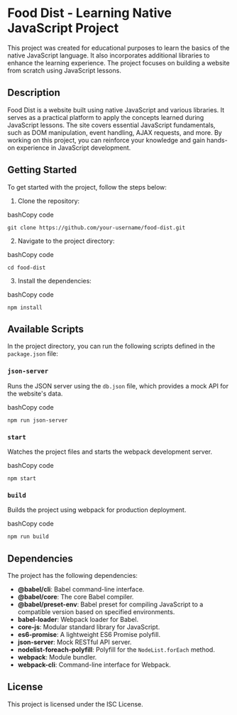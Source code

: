 Food Dist - Learning Native JavaScript Project
==============================================

This project was created for educational purposes to learn the basics of the native JavaScript language. It also incorporates additional libraries to enhance the learning experience. The project focuses on building a website from scratch using JavaScript lessons.

Description
-----------

Food Dist is a website built using native JavaScript and various libraries. It serves as a practical platform to apply the concepts learned during JavaScript lessons. The site covers essential JavaScript fundamentals, such as DOM manipulation, event handling, AJAX requests, and more. By working on this project, you can reinforce your knowledge and gain hands-on experience in JavaScript development.

Getting Started
---------------

To get started with the project, follow the steps below:

1.  Clone the repository:

bashCopy code

`git clone https://github.com/your-username/food-dist.git`

2.  Navigate to the project directory:

bashCopy code

`cd food-dist`

3.  Install the dependencies:

bashCopy code

`npm install`

Available Scripts
-----------------

In the project directory, you can run the following scripts defined in the `package.json` file:

### `json-server`

Runs the JSON server using the `db.json` file, which provides a mock API for the website's data.

bashCopy code

`npm run json-server`

### `start`

Watches the project files and starts the webpack development server.

bashCopy code

`npm start`

### `build`

Builds the project using webpack for production deployment.

bashCopy code

`npm run build`

Dependencies
------------

The project has the following dependencies:

*   **@babel/cli**: Babel command-line interface.
*   **@babel/core**: The core Babel compiler.
*   **@babel/preset-env**: Babel preset for compiling JavaScript to a compatible version based on specified environments.
*   **babel-loader**: Webpack loader for Babel.
*   **core-js**: Modular standard library for JavaScript.
*   **es6-promise**: A lightweight ES6 Promise polyfill.
*   **json-server**: Mock RESTful API server.
*   **nodelist-foreach-polyfill**: Polyfill for the `NodeList.forEach` method.
*   **webpack**: Module bundler.
*   **webpack-cli**: Command-line interface for Webpack.

License
-------

This project is licensed under the ISC License.